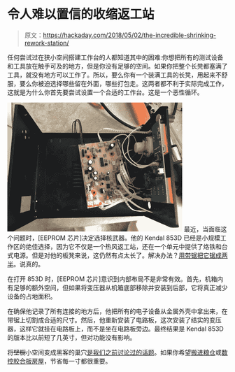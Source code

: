 # 令人难以置信的收缩返工站

> 原文：<https://hackaday.com/2018/05/02/the-incredible-shrinking-rework-station/>

任何尝试过在狭小空间搭建工作台的人都知道其中的困难:你想把所有的测试设备和工具放在触手可及的地方，但是你没有足够的空间。如果你把整个长凳都塞满了工具，就没有地方可以工作了。所以，要么你有一个装满工具的长凳，用起来不舒服，要么你被迫选择哪些留在外面，哪些打包走。这两者都不利于实际完成工作，这就是为什么你首先要尝试设置一个合适的工作台。这是一个恶性循环。

[![](img/b1fc344e833552de9df9c958abe6ac24.png)](https://hackaday.com/wp-content/uploads/2018/04/835d_detail.jpg) 最近，当面临这个问题时，[EEPROM 芯片]决定选择核武器。他的 Kendal 853D 已经是小规模工作区的绝佳选择，因为它不仅是一个热风返工站，还在一个单元中提供了烙铁和台式电源。但是对他的板凳来说，这仍然有点太长了。解决办法？[用带锯把它锯成两半](https://imgur.com/a/srxbPkM)。说真的。

在打开 853D 时，[EEPROM 芯片]意识到内部布局不是非常有效。首先，机箱内有足够的额外空间，但如果将变压器从机箱底部移除并安装到后部，它将真正减少设备的占地面积。

在确保他记录了所有连接的地方后，他把所有的电子设备从金属外壳中拿出来，在带锯上切割成合适的尺寸。然后，他重新安装了电路板，这次安装了结实的变压器，这样它就挂在电路板上，而不是坐在电路板旁边。最终结果是 Kendal 853D 的版本比以前短了几英寸，但对功能没有影响。

将~~壁橱~~小空间变成黑客的巢穴[是我们之前讨论过的话题](https://hackaday.com/2017/09/06/ask-hackaday-how-small-is-your-shop/)。如果你希望[搬进粮仓](https://hackaday.com/2018/03/11/is-that-a-mars-habitat-a-submarine-a-spaceship-nope-its-home/)或[数控胶合板房屋](https://hackaday.com/2018/01/06/the-plypad-cnc-machine-yourself-a-tiny-house/)，节省每一寸都很重要。